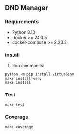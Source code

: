 ## DND Manager

### Requirements
- Python 3.10
- Docker >=  24.0.5
- docker-compose >= 2.23.3

### Install
1) Run commands:
```shell
python -m pip install virtualenv
make install-venv
make install
```

### Test
```shell
make test
```

### Coverage
```shell
make coverage
```